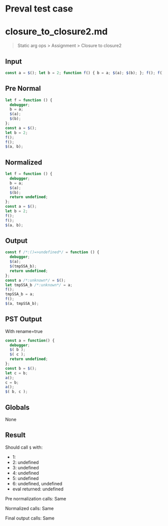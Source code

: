 # Preval test case

# closure_to_closure2.md

> Static arg ops > Assignment > Closure to closure2
>
>

## Input

`````js filename=intro
const a = $(); let b = 2; function f() { b = a; $(a); $(b); }; f(); f(); $(a, b);
`````

## Pre Normal


`````js filename=intro
let f = function () {
  debugger;
  b = a;
  $(a);
  $(b);
};
const a = $();
let b = 2;
f();
f();
$(a, b);
`````

## Normalized


`````js filename=intro
let f = function () {
  debugger;
  b = a;
  $(a);
  $(b);
  return undefined;
};
const a = $();
let b = 2;
f();
f();
$(a, b);
`````

## Output


`````js filename=intro
const f /*:()=>undefined*/ = function () {
  debugger;
  $(a);
  $(tmpSSA_b);
  return undefined;
};
const a /*:unknown*/ = $();
let tmpSSA_b /*:unknown*/ = a;
f();
tmpSSA_b = a;
f();
$(a, tmpSSA_b);
`````

## PST Output

With rename=true

`````js filename=intro
const a = function() {
  debugger;
  $( b );
  $( c );
  return undefined;
};
const b = $();
let c = b;
a();
c = b;
a();
$( b, c );
`````

## Globals

None

## Result

Should call `$` with:
 - 1: 
 - 2: undefined
 - 3: undefined
 - 4: undefined
 - 5: undefined
 - 6: undefined, undefined
 - eval returned: undefined

Pre normalization calls: Same

Normalized calls: Same

Final output calls: Same
